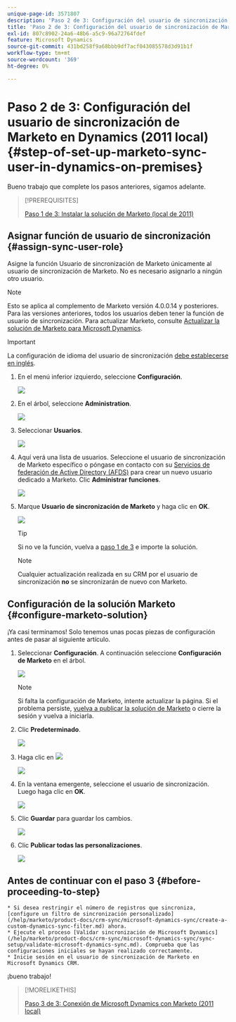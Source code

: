 ```yaml
---
unique-page-id: 3571807
description: 'Paso 2 de 3: Configuración del usuario de sincronización de Marketo en Dynamics (2011 local): Documentos de Marketo: documentación del producto'
title: 'Paso 2 de 3: Configuración del usuario de sincronización de Marketo en Dynamics (2011 local)'
exl-id: 807c8902-24a6-48b6-a5c9-96a72764fdef
feature: Microsoft Dynamics
source-git-commit: 431bd258f9a68bbb9df7acf043085578d3d91b1f
workflow-type: tm+mt
source-wordcount: '369'
ht-degree: 0%

---
```


# Paso 2 de 3: Configuración del usuario de sincronización de Marketo en Dynamics (2011 local) {#step-of-set-up-marketo-sync-user-in-dynamics-on-premises}

Bueno trabajo que complete los pasos anteriores, sigamos adelante.

>[!PREREQUISITES]
>
>[Paso 1 de 3: Instalar la solución de Marketo (local de 2011)](/help/marketo/product-docs/crm-sync/microsoft-dynamics-sync/sync-setup/connecting-to-legacy-versions/step-1-of-3-install-2011.md)

## Asignar función de usuario de sincronización {#assign-sync-user-role}

Asigne la función Usuario de sincronización de Marketo únicamente al usuario de sincronización de Marketo. No es necesario asignarlo a ningún otro usuario.

>[!NOTE]
>
>Esto se aplica al complemento de Marketo versión 4.0.0.14 y posteriores. Para las versiones anteriores, todos los usuarios deben tener la función de usuario de sincronización. Para actualizar Marketo, consulte [Actualizar la solución de Marketo para Microsoft Dynamics](/help/marketo/product-docs/crm-sync/microsoft-dynamics-sync/sync-setup/update-the-marketo-solution-for-microsoft-dynamics.md).

>[!IMPORTANT]
>
>La configuración de idioma del usuario de sincronización [debe establecerse en inglés](https://portal.dynamics365support.com/knowledgebase/article/KA-01201/en-us).

1. En el menú inferior izquierdo, seleccione **Configuración**.

   ![](assets/image2015-4-2-14-3a2-3a40.png)

1. En el árbol, seleccione **Administration**.

   ![](assets/image2015-4-2-14-3a3-3a30.png)

1. Seleccionar **Usuarios**.

   ![](assets/image2015-4-2-14-3a4-3a37.png)

1. Aquí verá una lista de usuarios. Seleccione el usuario de sincronización de Marketo específico o póngase en contacto con su [Servicios de federación de Active Directory (AFDS)](https://msdn.microsoft.com/en-us/library/bb897402.aspx) para crear un nuevo usuario dedicado a Marketo. Clic **Administrar funciones**.

   ![](assets/image2015-4-2-14-3a11-3a7.png)

1. Marque **Usuario de sincronización de Marketo** y haga clic en **OK**.

   ![](assets/image2015-4-2-14-3a15-3a0.png)

   >[!TIP]
   >
   >Si no ve la función, vuelva a [paso 1 de 3](/help/marketo/product-docs/crm-sync/microsoft-dynamics-sync/sync-setup/connecting-to-legacy-versions/step-1-of-3-install-2011.md) e importe la solución.

   >[!NOTE]
   >
   >Cualquier actualización realizada en su CRM por el usuario de sincronización **no** se sincronizarán de nuevo con Marketo.

## Configuración de la solución Marketo {#configure-marketo-solution}

¡Ya casi terminamos! Solo tenemos unas pocas piezas de configuración antes de pasar al siguiente artículo.

1. Seleccionar **Configuración**. A continuación seleccione **Configuración de Marketo** en el árbol.

   ![](assets/image2015-4-2-14-3a20-3a51.png)

   >[!NOTE]
   >
   >Si falta la configuración de Marketo, intente actualizar la página. Si el problema persiste, [vuelva a publicar la solución de Marketo](/help/marketo/product-docs/crm-sync/microsoft-dynamics-sync/sync-setup/connecting-to-legacy-versions/step-1-of-3-install-2011.md) o cierre la sesión y vuelva a iniciarla.

1. Clic **Predeterminado**.

   ![](assets/image2015-4-2-14-3a27-3a30.png)

1. Haga clic en ![](assets/image2015-4-2-14-3a29-3a1.png)

   ![](assets/image2015-4-2-14-3a28-3a40.png)

1. En la ventana emergente, seleccione el usuario de sincronización. Luego haga clic en **OK**.

   ![](assets/image2015-4-2-14-3a32-3a43.png)

1. Clic **Guardar** para guardar los cambios.

   ![](assets/image2015-4-2-14-3a34-3a15.png)

1. Clic **Publicar todas las personalizaciones**.

   ![](assets/publish-all-customizations1.png)

## Antes de continuar con el paso 3 {#before-proceeding-to-step}

    * Si desea restringir el número de registros que sincroniza, [configure un filtro de sincronización personalizado](/help/marketo/product-docs/crm-sync/microsoft-dynamics-sync/create-a-custom-dynamics-sync-filter.md) ahora.
    * Ejecute el proceso [Validar sincronización de Microsoft Dynamics](/help/marketo/product-docs/crm-sync/microsoft-dynamics-sync/sync-setup/validate-microsoft-dynamics-sync.md). Comprueba que las configuraciones iniciales se hayan realizado correctamente.
    * Inicie sesión en el usuario de sincronización de Marketo en Microsoft Dynamics CRM.

¡bueno trabajo!

>[!MORELIKETHIS]
>
>[Paso 3 de 3: Conexión de Microsoft Dynamics con Marketo (2011 local)](/help/marketo/product-docs/crm-sync/microsoft-dynamics-sync/sync-setup/connecting-to-legacy-versions/step-3-of-3-connect-2011.md)
